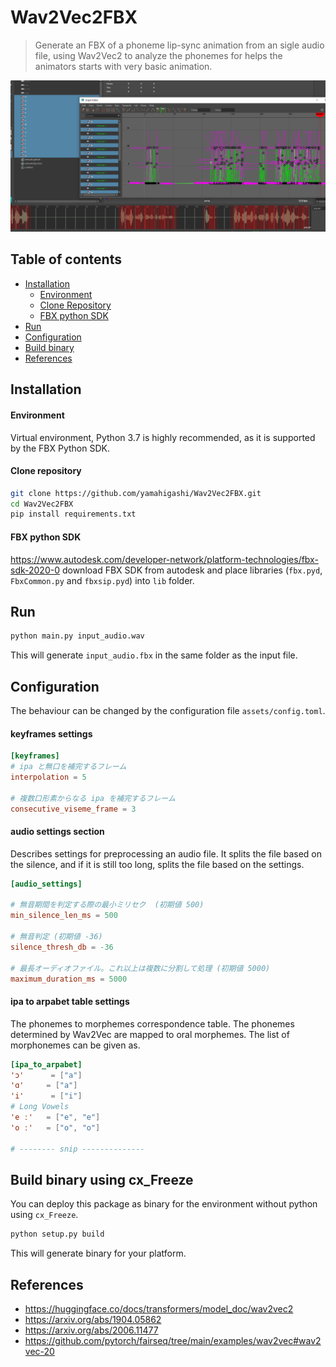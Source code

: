 # Wav2Vec2FBX

> Generate an FBX of a phoneme lip-sync animation from an sigle audio file, using Wav2Vec2 to analyze the phonemes for helps the animators starts with very basic animation.
> 
![alt text](https://github.com/yamahigashi/Wav2Vec2FBX/blob/doc/Screenshot_434.png?raw=true)


## Table of contents

<!--ts-->
   * [Installation](#installation)
     *  [Environment](#environment)
     *  [Clone Repository](#clone-repository)
     *  [FBX python SDK](#fbx-python-sdk)
  *  [Run](#run)
  *  [Configuration](#configuration)
  *  [Build binary](#build)
  *  [References](#references)
<!--te-->


## Installation

#### Environment
Virtual environment, Python 3.7 is highly recommended, as it is supported by the FBX Python SDK.


#### Clone repository
```sh
git clone https://github.com/yamahigashi/Wav2Vec2FBX.git
cd Wav2Vec2FBX
pip install requirements.txt
```

#### FBX python SDK 
https://www.autodesk.com/developer-network/platform-technologies/fbx-sdk-2020-0
download FBX SDK from autodesk and place libraries (`fbx.pyd`, `FbxCommon.py` and `fbxsip.pyd`) into `lib` folder.

## Run
```sh
python main.py input_audio.wav
```
This will generate `input_audio.fbx` in the same folder as the input file.


## Configuration
The behaviour can be changed by the configuration file `assets/config.toml`.

#### keyframes settings

```toml
[keyframes]
# ipa と無口を補完するフレーム
interpolation = 5

# 複数口形素からなる ipa を補完するフレーム
consecutive_viseme_frame = 3
```

#### audio settings section
Describes settings for preprocessing an audio file. It splits the file based on the silence, and if it is still too long, splits the file based on the settings.
```toml
[audio_settings]

# 無音期間を判定する際の最小ミリセク  (初期値 500)
min_silence_len_ms = 500

# 無音判定 (初期値 -36)
silence_thresh_db = -36

# 最長オーディオファイル。これ以上は複数に分割して処理 (初期値 5000)
maximum_duration_ms = 5000   
```

#### ipa to arpabet table settings
The phonemes to morphemes correspondence table. The phonemes determined by Wav2Vec are mapped to oral morphemes. The list of morphonemes can be given as.
```toml
[ipa_to_arpabet]
'ɔ'      = ["a"]
'ɑ'     = ["a"]
'i'      = ["i"]
# Long Vowels
'e ː'   = ["e", "e"]
'o ː'   = ["o", "o"]

# -------- snip --------------
```
## Build binary using cx_Freeze
You can deploy this package as binary for the environment without python using `cx_Freeze`.
```bash
python setup.py build
```
This will generate binary for your platform.


## References
- https://huggingface.co/docs/transformers/model_doc/wav2vec2
- https://arxiv.org/abs/1904.05862
- https://arxiv.org/abs/2006.11477
- https://github.com/pytorch/fairseq/tree/main/examples/wav2vec#wav2vec-20
